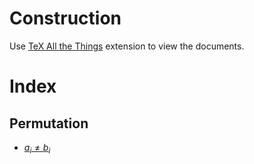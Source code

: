 # Construction

Use [TeX All the Things](https://chrome.google.com/webstore/detail/cbimabofgmfdkicghcadidpemeenbffn) extension to view the documents.

# Index

## Permutation

* [$a_i \ne b_i$](./permutation-all-ai-ne-bi.md)
